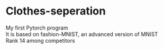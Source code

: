 # Clothes-seperation
My first Pytorch program  
It is based on fashion-MNIST, an advanced version of MNIST  
Rank 14 among competitors
